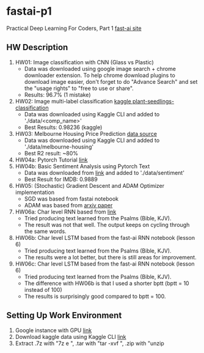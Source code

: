 # fastai-p1
Practical Deep Learning For Coders, Part 1 [fast-ai site](http://course.fast.ai/)

## HW Description
1. HW01: Image classification with CNN (Glass vs Plastic)
    - Data was downloaded using google image search + chrome downloader extension. To help chrome download plugins to download image easier, don't forget to do "Advance Search" and set the "usage rights" to "free to use or share".
    - Results: 96.7% (1 mistake)
1. HW02: Image multi-label classification [kaggle plant-seedlings-classification](https://www.kaggle.com/c/plant-seedlings-classification)
    - Data was downloaded using Kaggle CLI and added to './data/<comp_name>'
    - Best Results: 0.98236 (kaggle)
1. HW03: Melbourne Housing Price Prediction [data source](https://www.kaggle.com/anthonypino/melbourne-housing-market/data)
    - Data was downloaded using Kaggle CLI and added to './data/melbourne-housing'
    - Best R2 result: ~80%
1. HW04a: Pytorch Tutorial [link](http://pytorch.org/tutorials/beginner/deep_learning_60min_blitz.html)
1. HW04b: Basic Sentiment Analysis using Pytorch Text
    - Data was downloaded from [link](https://archive.ics.uci.edu/ml/machine-learning-databases/00331/sentiment%20labelled%20sentences.zip) and added to './data/sentiment'
    - Best Result for IMDB: 0.9889
1. HW05: (Stochastic) Gradient Descent and ADAM Optimizer implementation
    - SGD was based from fastai notebook
    - ADAM was based from [arxiv paper](https://arxiv.org/abs/1412.6980)
1. HW06a: Char level RNN based from [link](http://pytorch.org/tutorials/intermediate/char_rnn_generation_tutorial.html)
    - Tried producing text learned from the Psalms (Bible, KJV).
    - The result was not that well. The output keeps on cycling through the same words.
1. HW06b: Char level LSTM based from the fast-ai RNN notebook (lesson 6)
    - Tried producing text learned from the Psalms (Bible, KJV).
    - The results were a lot better, but there is still areas for improvement.
1. HW06c: Char level LSTM based from the fast-ai RNN notebook (lesson 6)
    - Tried producing text learned from the Psalms (Bible, KJV).
    - The difference with HW06b is that I used a shorter bptt (bptt = 10 instead of 100)
    - The results is surprisingly good compared to bptt = 100.

## Setting Up Work Environment
1. Google instance with GPU [link](https://medium.com/@howkhang/ultimate-guide-to-setting-up-a-google-cloud-machine-for-fast-ai-version-2-f374208be43)
1. Download kaggle data using Kaggle CLI [link](https://github.com/Kaggle/kaggle-api)
1. Extract .7z with "7z e <filename>", .tar with "tar -xvf <filename>", .zip with "unzip <filename>

